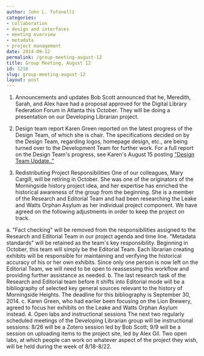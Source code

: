 ```yaml
---
author: John L. Tofanelli
categories:
- collaboration
- design and interfaces
- meeting overview
- metadata
- project management
date: 2014-09-12
permalink: /group-meeting-august-12
title: Group Meeting, August 12
id: 1216
slug: group-meeting-august-12
layout: post
---
```

1. Announcements and updates Bob Scott announced that he, Meredith,
  Sarah, and Alex have had a proposal approved for the Digital Library Federation
  Forum in Atlanta this October. They will be doing a presentation on our Developing
  Librarian project.

2. Design team report Karen Green reported on the latest progress
  of the Design Team, of which she is chair. The specifications decided on by the
  Design Team, regarding logos, homepage design, etc., are being turned over to the
  Development Team for further work. For a full report on the Design Team's progress,
  see Karen's August 15 posting <a href="http://wp.me/p39qNh-jn">"Design
  Team Update.."</a>

3. Redistributing Project Responsibilities One of our colleagues,
  Mary Cargill, will be retiring in October. She was one of the originators of the
  Morningside history project idea, and her expertise has enriched the historical
  awareness of the group from the beginning. She is a member of the Research and Editorial
  Team and had been researching the Leake and Watts Orphan Asylum as her individual
  project component. We have agreed on the following adjustments in order to keep
  the project on track.

  a. "Fact checking" will be removed from the responsibilities
  assigned to the Research and Editorial Team in our project agenda and time line.
  "Metadata standards" will be retained as the team's key responsibility. Beginning
  in October, this team will simply be the Editorial Team. Each librarian creating
  exhibits will be responsible for maintaining and verifying the historical accuracy
  of his or her own exhibits. Since only one person is now left on the Editorial Team,
  we will need to be open to reassessing this workflow and providing further assistance
  as needed. b. The last research task of the Research and Editorial team before it
  shifts into Editorial mode will be a bibliography of selected key general sources
  relevant to the history of Morningside Heights. The deadline for this bibliography
  is September 30, 2014. c. Karen Green, who had earlier been focusing on the Lion
  Brewery, agreed to focus her exhibits on the Leake and Watts Orphan Asylum instead.
  4. Open labs and instructional sessions The next two regularly scheduled meetings
  of the Developing Librarian group will be instructional sessions: 8/26 will be a
  Zotero session led by Bob Scott; 9/9 will be a session on uploading items to the
  project site, led by Alex Gil. Two open labs, at which people can work on whatever
  aspect of the project they wish, will be held during the week of 8/18-8/22.
